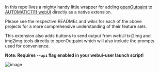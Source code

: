 In this repo lives a mighty handy little wrapper for adding [openOutpaint](https://github.com/zero01101/openOutpaint) to [AUTOMATIC1111 webUI](https://github.com/AUTOMATIC1111/stable-diffusion-webui) directly as a native extension. 

Please see the respective READMEs and wikis for each of the above projects for a more comprehensive understanding of their feature sets.

This extension also adds buttons to send output from webUI txt2img and img2img tools directly to openOutpaint which will also include the prompts used for convenience.

**Note: Requires `--api` flag enabled in your webui-user launch script!**

![image](https://user-images.githubusercontent.com/1649724/209033089-fb908d92-0c52-4165-a6a3-e6e9f28b032d.png)
